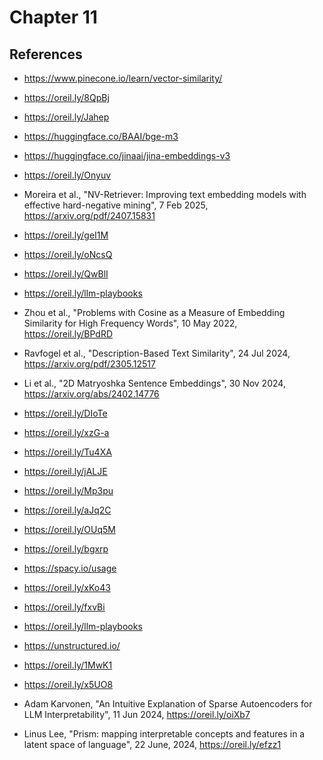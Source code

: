 # Chapter 11

## References 
* https://www.pinecone.io/learn/vector-similarity/
* https://oreil.ly/8QpBj
* https://oreil.ly/Jahep
* https://huggingface.co/BAAI/bge-m3
* https://huggingface.co/jinaai/jina-embeddings-v3
* https://oreil.ly/Onyuv
* Moreira et al., "NV-Retriever: Improving text embedding models with effective hard-negative mining", 7 Feb 2025, https://arxiv.org/pdf/2407.15831
* https://oreil.ly/geI1M
* https://oreil.ly/oNcsQ
* https://oreil.ly/QwBlI
* https://oreil.ly/llm-playbooks
* Zhou et al., "Problems with Cosine as a Measure of Embedding Similarity for High Frequency Words", 10 May 2022, https://oreil.ly/BPdRD
* Ravfogel et al., "Description-Based Text Similarity", 24 Jul 2024, https://arxiv.org/pdf/2305.12517
* Li et al., "2D Matryoshka Sentence Embeddings", 30 Nov 2024, https://arxiv.org/abs/2402.14776
* https://oreil.ly/DIoTe
* https://oreil.ly/xzG-a
* https://oreil.ly/Tu4XA
* https://oreil.ly/jALJE
* https://oreil.ly/Mp3pu
* https://oreil.ly/aJq2C

* https://oreil.ly/OUq5M
* https://oreil.ly/bgxrp
* https://spacy.io/usage
* https://oreil.ly/xKo43
* https://oreil.ly/fxvBi
* https://oreil.ly/llm-playbooks
* https://unstructured.io/
* https://oreil.ly/1MwK1
* https://oreil.ly/x5UO8
* Adam Karvonen, "An Intuitive Explanation of Sparse Autoencoders for LLM Interpretability", 11 Jun 2024, https://oreil.ly/oiXb7
* Linus Lee, "Prism: mapping interpretable concepts and features in a latent space of language", 22 June, 2024, https://oreil.ly/efzz1
